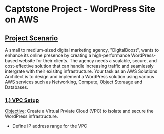 # Captstone Project - WordPress Site on AWS

## <ins>Project Scenario</ins>
A small to medium-sized digital marketing agency, "DigitalBoost", wants to enhance its online presence by creating a high-performance WordPress-based website for their clients. The agency needs a  scalable, secure, and cost-effective solution that can handle increasing traffic and seamlessly intergrate with their exisitng infrastructure. Your task as an AWS Solutions Architect is to design and implement a WordPress solution using various AWS services such as Networking, Compute, Object Storaage and Databases.

### <ins>1.) VPC Setup</ins>
  <ins>Objective</ins>: Create a Virtual Prviate Cloud (VPC) to isolate and secure the WordPress infrastructure.
- Define IP address range for the VPC
